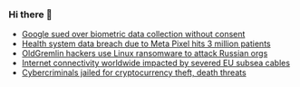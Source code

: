 ### Hi there 👋

<!--START_SECTION:feed-->
* [Google sued over biometric data collection without consent](https://www.bleepingcomputer.com/news/security/google-sued-over-biometric-data-collection-without-consent/)
* [Health system data breach due to Meta Pixel hits 3 million patients](https://www.bleepingcomputer.com/news/security/health-system-data-breach-due-to-meta-pixel-hits-3-million-patients/)
* [OldGremlin hackers use Linux ransomware to attack Russian orgs](https://www.bleepingcomputer.com/news/security/oldgremlin-hackers-use-linux-ransomware-to-attack-russian-orgs/)
* [Internet connectivity worldwide impacted by severed EU subsea cables](https://www.bleepingcomputer.com/news/technology/internet-connectivity-worldwide-impacted-by-severed-eu-subsea-cables/)
* [Cybercriminals jailed for cryptocurrency theft, death threats](https://www.bleepingcomputer.com/news/security/cybercriminals-jailed-for-cryptocurrency-theft-death-threats/)
<!--END_SECTION:feed-->

<!--
**frankenk/frankenk** is a ✨ _special_ ✨ repository because its `README.md` (this file) appears on your GitHub profile.

Here are some ideas to get you started:

- 🔭 I’m currently working on ...
- 🌱 I’m currently learning ...
- 👯 I’m looking to collaborate on ...
- 🤔 I’m looking for help with ...
- 💬 Ask me about ...
- 📫 How to reach me: ...
- 😄 Pronouns: ...
- ⚡ Fun fact: ...
-->



